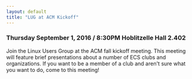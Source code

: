 ```yaml
---
layout: default
title: "LUG at ACM Kickoff"
---
```


### Thursday September 1, 2016 / 8:30PM Hoblitzelle Hall 2.402

Join the Linux Users Group at the ACM fall kickoff meeting.  This meeting will feature brief presentations about a number of ECS clubs and organizations.  If you want to be a member of a club and aren't sure what you want to do, come to this meeting!
